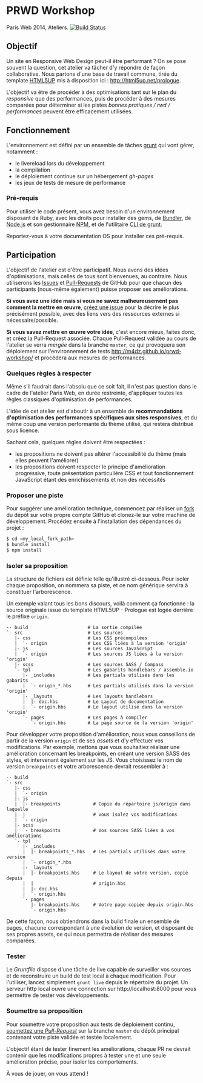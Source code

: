 PRWD Workshop
=============

Paris Web 2014, Ateliers.
[![Build Status](https://travis-ci.org/m4dz/prwd-workshop.svg?branch=master)](https://travis-ci.org/m4dz/prwd-workshop)


Objectif
--------

Un site en Responsive Web Design peut-il être performant ? On se pose souvent la question, cet atelier va tâcher d'y répondre de façon collaborative. Nous partons d'une base de travail commune, tirée du template [HTML5UP](http://html5up.net/) mis à disposition ici : http://html5up.net/prologue.

L'objectif va être de procéder à des optimisations tant sur le plan du _responsive_ que des performances, puis de procéder à des mesures comparées pour déterminer si les pistes _bonnes pratiques / rwd / performances_ peuvent être efficacement utilisées.


Fonctionnement
--------------

L'environnement est défini par un ensemble de tâches [grunt](http://gruntjs.com/) qui vont gérer, notamment :
- le livereload lors du développement
- la compilation
- le déploiement continue sur un hébergement _gh-pages_
- les jeux de tests de mesure de performance

### Pré-requis

Pour utiliser le code présent, vous avez besoin d'un environnement disposant de Ruby, avec les droits pour installer des gems, de [Bundler](http://bundler.io/), de [Node.js](http://www.nodejs.org/) et son gestionnaire [NPM](https://www.npmjs.org/), et de l'utilitaire [CLI de grunt](http://gruntjs.com/getting-started#installing-the-cli).

Reportez-vous à votre documentation OS pour installer ces pré-requis.


Participation
-------------

L'objectif de l'atelier est d'être participatif. Nous avons des idées d'optimisations, mais celles de tous sont bienvenues, au contraire. Nous utiliserons les [Issues](https://help.github.com/articles/creating-an-issue/) et [Pull-Requests](https://help.github.com/articles/using-pull-requests/) de GitHub pour que chacun des participants (nous-même également) puisse proposer ses améliorations.

**Si vous avez une idée mais si vous ne savez malheureusement pas comment la mettre en œuvre**, [créez une issue](https://github.com/m4dz/prwd-workshop/issues/new) pour la décrire le plus précisément possible, avec des liens vers des ressources externes si nécessaire/possible.

**Si vous savez mettre en œuvre votre idée**, c'est encore mieux, faites donc, et créez la Pull-Request associée. Chaque Pull-Request validée au cours de l'atelier se verra _mergée_ dans la branche `master`, ce qui provoquera son déploiement sur l'environnement de tests http://m4dz.github.io/prwd-workshop/ et procédera aux mesures de performances.

### Quelques règles à respecter

Même s'il faudrait dans l'absolu que ce soit fait, il n'est pas question dans le cadre de l'atelier Paris Web, en durée restreinte,  d'appliquer toutes les règles classiques d'optimisation de performances.

L'idée de cet atelier est d'aboutir à un ensemble de **recommandations d'optimisation des performances spécifiques aux sites responsives**, et du même coup une version performante du thème utilisé, qui restera distribué sous licence.

Sachant cela, quelques règles doivent être respectées :
- les propositions ne doivent pas altérer l'accessibilité du thème (mais elles peuvent l'améliorer)
- les propositions doivent respecter le principe d'amélioration progressive, toute présentation particulière CSS et tout fonctionnement JavaScript étant des enrichissements et non des nécessités

### Proposer une piste

Pour suggérer une amélioration technique, commencez par réaliser un [fork](https://help.github.com/articles/fork-a-repo/) du dépôt sur votre propre compte GitHub et clonez-le sur votre machine de développement. Procédez ensuite à l'installation des dépendances du projet :

```bash
$ cd <my_local_fork_path>
$ bundle install
$ npm install
```

### Isoler sa proposition

La structure de fichiers est définie telle qu'illustré ci-dessous. Pour isoler chaque proposition, on nommera sa piste, et ce nom générique servira à constituer l'arborescence.

Un exemple valant tous les bons discours, voilà comment ça fonctionne : la source originale issue du template HTML5UP - Prologue est logée derrière le préfixe `origin`.

```shell
-- build                      # La sortie compilée
`- src                        # Les sources
   |- css                     # Les CSS précompilées
   |  `- origin               # Les CSS liées à la version 'origin'
   |- js                      # Les sources JavaScript
   |  `- origin               # Les sources JS liées à la version 'origin'
   |- scss                    # Les sources SASS / Compass
   `- tpl                     # Les gabarits handlebars / assemble.io
      |- _includes            # Les partials utilisés dans les gabarits
      |  `- origin_*.hbs      # Les partials utilisés dans la version 'origin'
      |- _layouts             # Les layouts handlebars
      |  |- doc.hbs           # Le Layout de documentation
      |  `- origin.hbs        # Le layout utilisé dans la version 'origin'
      `- pages                # Les pages à compiler
         `- origin.hbs        # La page source de la version 'origin'
```

Pour développer votre proposition d'amélioration, nous vous conseillons de partir de la version `origin` et de ses _assets_ et d'y effectuer vos modifications. Par exemple, mettons que vous souhaitiez réaliser une amélioration concernant les breakpoints, en créant une version SASS des styles, et intervenant également sur les JS. Vous choisissez le nom de version `breakpoints` et votre arborescence devrait ressembler à :

```shell
-- build
`- src
   |- css
   |  `- origin
   |- js
   |  |- breakpoints            # Copie du répartoire js/origin dans laquelle 
   |  |                         # vous isolez vos modifications
   |  `- origin
   |- scss
   |  `- breakpoints            # Vos sources SASS liées à vos améliorations
   `- tpl
      |- _includes
      |  |- breakpoints_*.hbs   # Les partials utilisés dans votre version
      |  `- origin_*.hbs
      |- _layouts
      |  |- breakpoints.hbs     # Le layout de votre version, copié depuis
      |  |                      # origin.hbs
      |  |- doc.hbs
      |  `- origin.hbs
      `- pages
         |- breakpoints.hbs     # Votre page copiée depuis origin.hbs
         `- origin.hbs
```

De cette façon, nous obtiendrons dans la build finale un ensemble de pages, chacune correspondant à une évolution de version, et disposant de ses propres assets, ce qui nous permettra de réaliser des mesures comparées.


### Tester

Le _Gruntfile_ dispose d'une tâche de live capable de surveiller vos sources et de reconstruire un build de test local à chaque modification. Pour l'utiliser, lancez simplement `grunt live` depuis le répertoire du projet. Un serveur http local ouvre une connection sur http://localhost:8000 pour vous permettre de tester vos développements.

### Soumettre sa proposition

Pour soumettre votre proposition aux tests de déploiement continu, [soumettez une _Pull-Request_](https://help.github.com/articles/creating-a-pull-request/) sur la branche `master` du dépôt principal contenant votre piste validée et testée localement.

L'objectif étant de tester finement les améliorations, chaque PR ne devrait contenir que les modifications propres à tester une et une seule amélioration précise, pour isoler les comportements.


À vous de jouer, on vous attend !
